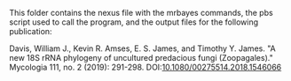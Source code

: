 This folder contains the nexus file with the mrbayes commands, the pbs script used to call the program, and the output files for the following publication:

Davis, William J., Kevin R. Amses, E. S. James, and Timothy Y. James. "A new 18S rRNA phylogeny of uncultured predacious fungi (Zoopagales)." Mycologia 111, no. 2 (2019): 291-298. DOI:[10.1080/00275514.2018.1546066](https://doi.org/10.1080/00275514.2018.1546066)
